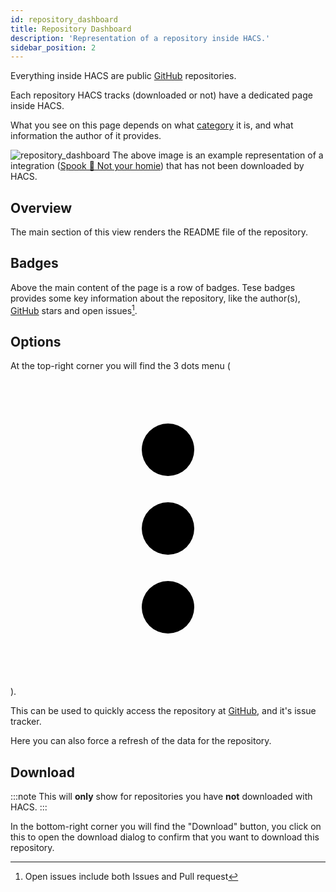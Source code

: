 ```yaml
---
id: repository_dashboard
title: Repository Dashboard
description: 'Representation of a repository inside HACS.'
sidebar_position: 2
---
```


Everything inside HACS are public [GitHub](https://github.com) repositories.

Each repository HACS tracks (downloaded or not) have a dedicated page inside HACS.

What you see on this page depends on what [category](/docs/categories) it is, and what information the author of it provides.

![repository_dashboard](/img/repository_dashboard.png)
The above image is an example representation of a integration ([Spook 👻 Not your homie](https://github.com/frenck/spook)) that has not been downloaded by HACS.

## Overview

The main section of this view renders the README file of the repository.

## Badges

Above the main content of the page is a row of badges.
Tese badges provides some key information about the repository, like the author(s), [GitHub](https://github.com) stars and open issues[^1].

## Options

At the top-right corner you will find the 3 dots menu (<svg className="inline" xmlns="http://www.w3.org/2000/svg" viewBox="0 0 24 24"><path d="M12,16A2,2 0 0,1 14,18A2,2 0 0,1 12,20A2,2 0 0,1 10,18A2,2 0 0,1 12,16M12,10A2,2 0 0,1 14,12A2,2 0 0,1 12,14A2,2 0 0,1 10,12A2,2 0 0,1 12,10M12,4A2,2 0 0,1 14,6A2,2 0 0,1 12,8A2,2 0 0,1 10,6A2,2 0 0,1 12,4Z" /></svg>).

This can be used to quickly access the repository at [GitHub](https://github.com), and it's issue tracker.

Here you can also force a refresh of the data for the repository.

## Download

:::note
This will **only** show for repositories you have **not** downloaded with HACS.
:::

In the bottom-right corner you will find the "Download" button, you click on this to open the download dialog to confirm that you want to download this repository.

[^1]: Open issues include both Issues and Pull request
